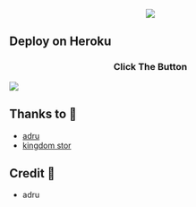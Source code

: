 <p align="center">

<img src="https://telegra.ph//file/b5bf9c624ead4858b803c.jpg">

</p>




## Deploy on Heroku
<h3 align="center">Click The Button</h3>
<a href="https://dashboard.heroku.com/new?template=https://github.com/odbrg6/adthon-music"><img src="https://www.herokucdn.com/deploy/button.svg"></a>
</div>


## Thanks to 💖
- [adru](https://t.me/B_IDU)
- [kingdom stor](https://t.me/ramsupporties)

## Credit 💖
- adru
